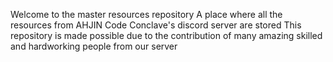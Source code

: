 Welcome to the master resources repository
A place where all the resources from AHJIN Code Conclave's discord server are stored
This repository is made possible due to the contribution of many amazing skilled and hardworking people from our server
